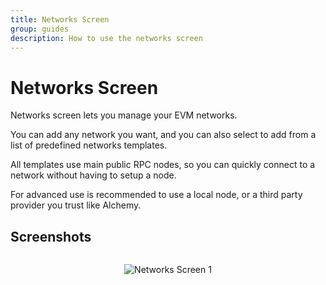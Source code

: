 ```yaml
---
title: Networks Screen
group: guides
description: How to use the networks screen
---
```


# Networks Screen

<p class="pb-4">Networks screen lets you manage your EVM networks.</p>

<p class="pb-4">You can add any network you want, and you can also select to add from a list of predefined networks templates.</p>

<p class="pb-4">All templates use main public RPC nodes, so you can quickly connect to a network without having to setup a node.</p>

<p class="pb-4">For advanced use is recommended to use a local node, or a third party provider you trust like Alchemy.</p>


## Screenshots

<div style="align-items: center;
    display: flex;
    flex-direction: column;">

![Networks Screen 1](/images/pages/networks_screen1.webp)

</div>
